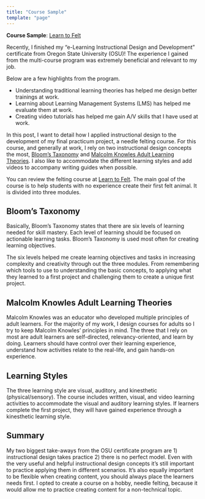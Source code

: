 ```yaml
---
title: "Course Sample"
template: "page"
---
```


**Course  Sample**: [Learn to Felt](https://learnneedlefelt.wordpress.com)

Recently, I finished my “e-Learning Instructional Design and Development” certificate from Oregon State University (OSU)! The experience I gained from the multi-course program was extremely beneficial and relevant to my job.

Below are a few highlights from the program.

* Understanding traditional learning theories has helped me design better trainings at work.
* Learning about Learning Management Systems (LMS) has helped me evaluate them at work. 
*  Creating video tutorials has helped me gain A/V skills that I have used at work.  
  
In this post, I want to detail how I applied instructional design to the development of my final practicum project, a needle felting course. For this course, and generally at work, I rely on two instructional design concepts the most, [Bloom’s Taxonomy](https://en.wikipedia.org/wiki/Bloom%27s_taxonomy) and [Malcolm Knowles Adult Learning Theories](https://en.wikipedia.org/wiki/Andragogy#Assumptions). I also like to accommodate the different learning styles and add videos to accompany writing guides when possible.

You can review the felting course at [Learn to Felt](https://learnneedlefelt.wordpress.com). The main goal of the course is to help students with no experience create their first felt animal. It is divided into three modules.

## Bloom’s Taxonomy

Basically, Bloom’s Taxonomy states that there are six levels of learning needed for skill mastery. Each level of learning should be focused on actionable learning tasks. Bloom’s Taxonomy is used most often for creating learning objectives.

The six levels helped me create learning objectives and tasks in increasing complexity and creativity through out the three modules. From remembering which tools to use to understanding the basic concepts, to applying what they learned to a first project and challenging them to create a unique first project.

## Malcolm Knowles Adult Learning Theories

Malcolm Knowles was an educator who developed multiple principles of adult learners. For the majority of my work, I design courses for adults so I try to keep Malcolm Knowles’ principles in mind. The three that I rely on most are adult learners are self-directed, relevancy-oriented, and learn by doing. Learners should have control over their learning experience, understand how activities relate to the real-life, and gain hands-on experience.

## Learning Styles

The three learning style are visual, auditory, and kinesthetic (physical/sensory). The course includes written, visual, and video learning activities to accommodate the visual and auditory learning styles. If learners complete the first project, they will have gained experience through a kinesthetic learning style.

## Summary

My two biggest take-aways from the OSU certificate program are 1) instructional design takes practice 2) there is no perfect model. Even with the very useful and helpful instructional design concepts it’s still important to practice applying them in different scenarios. It’s also equally important to be flexible when creating content, you should always place the learners needs first. I opted to create a course on a hobby, needle felting, because it would allow me to practice creating content for a non-technical topic.